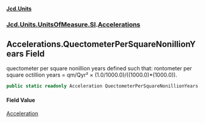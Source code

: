 #### [Jcd.Units](index 'index')
### [Jcd.Units.UnitsOfMeasure.SI](Jcd.Units.UnitsOfMeasure.SI 'Jcd.Units.UnitsOfMeasure.SI').[Accelerations](Accelerations 'Jcd.Units.UnitsOfMeasure.SI.Accelerations')

## Accelerations.QuectometerPerSquareNonillionYears Field

quectometer per square nonillion years defined such that: rontometer per square octillion years = qm/Qyr² ×
(1.0/1000.0)/((1000.0)*(1000.0)).

```csharp
public static readonly Acceleration QuectometerPerSquareNonillionYears;
```

#### Field Value
[Acceleration](Acceleration 'Jcd.Units.UnitTypes.Acceleration')